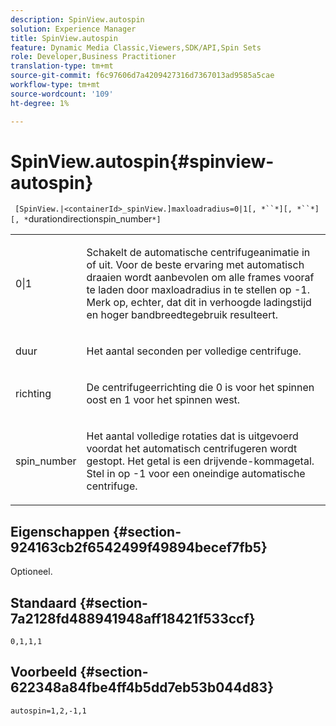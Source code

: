 ```yaml
---
description: SpinView.autospin
solution: Experience Manager
title: SpinView.autospin
feature: Dynamic Media Classic,Viewers,SDK/API,Spin Sets
role: Developer,Business Practitioner
translation-type: tm+mt
source-git-commit: f6c97606d7a4209427316d7367013ad9585a5cae
workflow-type: tm+mt
source-wordcount: '109'
ht-degree: 1%

---
```



# SpinView.autospin{#spinview-autospin}

` [SpinView.|<containerId>_spinView.]maxloadradius=0|1[, *``*][, *``*][, *`durationdirectionspin_number`*]`

<table id="table_49FFD1BC53B846F09A6D214BC8C5C3FE"> 
 <tbody> 
  <tr> 
   <td colname="col1"> <p> <span class="codeph"> 0|1</span> </p> </td> 
   <td colname="col2"> <p> Schakelt de automatische centrifugeanimatie in of uit. Voor de beste ervaring met automatisch draaien wordt aanbevolen om alle frames vooraf te laden door <span class="codeph"> maxloadradius</span> in te stellen op <span class="codeph"> -1</span>. Merk op, echter, dat dit in verhoogde ladingstijd en hoger bandbreedtegebruik resulteert. </p> </td> 
  </tr> 
  <tr> 
   <td colname="col1"> <p><span class="codeph"><span class="varname"> duur</span></span> </p> </td> 
   <td colname="col2"> <p> Het aantal seconden per volledige centrifuge. </p> </td> 
  </tr> 
  <tr> 
   <td colname="col1"> <p> <span class="codeph"><span class="varname"> richting</span></span> </p> </td> 
   <td colname="col2"> <p> De centrifugeerrichting die <span class="codeph"> 0</span> is voor het spinnen oost en <span class="codeph"> 1</span> voor het spinnen west. </p> </td> 
  </tr> 
  <tr> 
   <td colname="col1"> <p> <span class="codeph"><span class="varname"> spin_number</span></span> </p> </td> 
   <td colname="col2"> <p> Het aantal volledige rotaties dat is uitgevoerd voordat het automatisch centrifugeren wordt gestopt. Het getal is een drijvende-kommagetal. Stel in op <span class="codeph"> -1</span> voor een oneindige automatische centrifuge. </p> </td> 
  </tr> 
 </tbody> 
</table>

## Eigenschappen {#section-924163cb2f6542499f49894becef7fb5}

Optioneel.

## Standaard {#section-7a2128fd488941948aff18421f533ccf}

`0,1,1,1`

## Voorbeeld {#section-622348a84fbe4ff4b5dd7eb53b044d83}

`autospin=1,2,-1,1`
